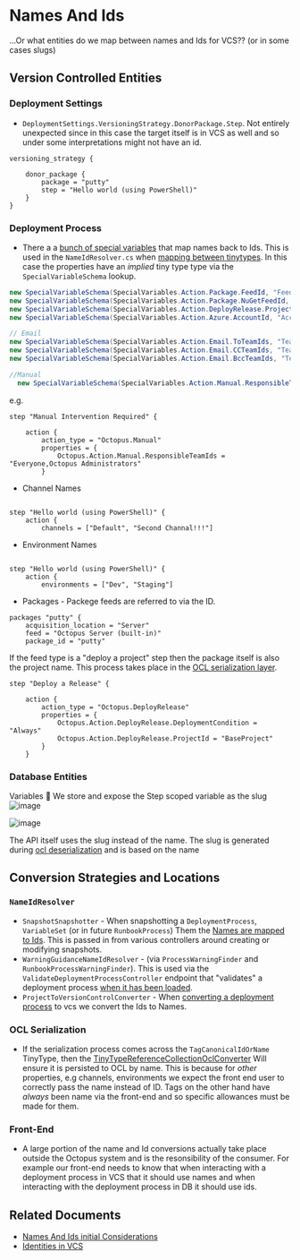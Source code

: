 # Names And Ids
...Or what entities do we map between names and Ids for VCS?? (or in some cases slugs)


## Version Controlled Entities

### Deployment Settings
* `DeploymentSettings.VersioningStrategy.DonorPackage.Step`. Not entirely unexpected since in this case the target itself is in VCS as well and so under some interpretations might not have an id.

```hcl
versioning_strategy {

    donor_package {
        package = "putty"
        step = "Hello world (using PowerShell)"
    }
}
```


### Deployment Process
* There a a [bunch of special variables](https://github.com/OctopusDeploy/OctopusDeploy/blob/master/source/Octopus.Core/Features/DeploymentProcesses/SpecialVariableSchema.cs#L13) that map names back to Ids. This is used in the `NameIdResolver.cs` when [mapping between tinytypes](https://github.com/OctopusDeploy/OctopusDeploy/blob/master/source/Octopus.Core/Features/DeploymentProcesses/NameIdResolver.cs#L157). In this case the properties have an _implied_ tiny type type via the `SpecialVariableSchema` lookup.
```c#
new SpecialVariableSchema(SpecialVariables.Action.Package.FeedId, "Feed", typeof(FeedIdOrName), SpecialVariableType.String),
new SpecialVariableSchema(SpecialVariables.Action.Package.NuGetFeedId, "Feed", typeof(FeedIdOrName), SpecialVariableType.String),
new SpecialVariableSchema(SpecialVariables.Action.DeployRelease.ProjectId, "Project", typeof(ProjectIdOrName), SpecialVariableType.String),
new SpecialVariableSchema(SpecialVariables.Action.Azure.AccountId, "Account", typeof(AccountIdOrName), SpecialVariableType.String),

// Email
new SpecialVariableSchema(SpecialVariables.Action.Email.ToTeamIds, "Team", typeof(TeamIdOrName), SpecialVariableType.CsvString),
new SpecialVariableSchema(SpecialVariables.Action.Email.CCTeamIds, "Team", typeof(TeamIdOrName), SpecialVariableType.CsvString),
new SpecialVariableSchema(SpecialVariables.Action.Email.BccTeamIds, "Team", typeof(TeamIdOrName), SpecialVariableType.CsvString),

//Manual
  new SpecialVariableSchema(SpecialVariables.Action.Manual.ResponsibleTeamIds, "Team", typeof(TeamIdOrName), SpecialVariableType.CsvString),
```
e.g.
```hcl
step "Manual Intervention Required" {

    action {
        action_type = "Octopus.Manual"
        properties = {
            Octopus.Action.Manual.ResponsibleTeamIds = "Everyone,Octopus Administrators"
        }
```


* Channel Names
```hcl

step "Hello world (using PowerShell)" {
    action {
        channels = ["Default", "Second Channal!!!"]
```

* Environment Names
```hcl

step "Hello world (using PowerShell)" {
    action {
        environments = ["Dev", "Staging"]
```
        

* Packages - Packege feeds are referred to via the ID.
```hcl
packages "putty" {
    acquisition_location = "Server"
    feed = "Octopus Server (built-in)"
    package_id = "putty"
```

If the feed type is a "deploy a project" step then the package itself is also the project name. This process takes place in the [OCL serialization layer](https://github.com/OctopusDeploy/OctopusDeploy/blob/e641389b25df8c8c6c684149426eb82167075b26/source/Octopus.Core/Serialization/Ocl/OclConverters/DeploymentActionOclConverter.cs#L161).
```hcl
step "Deploy a Release" {

    action {
        action_type = "Octopus.DeployRelease"
        properties = {
            Octopus.Action.DeployRelease.DeploymentCondition = "Always"
            Octopus.Action.DeployRelease.ProjectId = "BaseProject"
        }
    }
```

### Database Entities
Variables
🐌 We store and expose the Step scoped variable as the slug
![image](https://user-images.githubusercontent.com/1830666/135007500-d33827af-eb5b-4d7b-ac7a-a293d4ec54c0.png)

![image](https://user-images.githubusercontent.com/1830666/135007590-80db8656-ef05-4288-b45e-48db9651bcbe.png)

The API itself uses the slug instead of the name. The slug is generated during [ocl deserialization](https://github.com/OctopusDeploy/OctopusDeploy/blob/e641389b25df8c8c6c684149426eb82167075b26/source/Octopus.Core/Serialization/Ocl/OclConverters/DeploymentActionOclConverter.cs#L171) and is based on the name

## Conversion Strategies and Locations

### `NameIdResolver`
* `SnapshotSnapshotter` - When snapshotting a `DeploymentProcess`, `VariableSet` (or in future `RunbookProcess`) Them the [Names are mapped to Ids](https://github.com/OctopusDeploy/OctopusDeploy/blob/c6b4737add2dc8e740e8f658122d6e3263744f82/source/Octopus.Core/Features/SnapshotSnapshotter.cs#L141). This is passed in from various controllers around creating or modifying snapshots.
* `WarningGuidanceNameIdResolver` - (via `ProcessWarningFinder` and `RunbookProcessWarningFinder`). This is used via the `ValidateDeploymentProcessController` endpoint that "validates" a deployment process [when it has been loaded](https://github.com/OctopusDeploy/OctopusDeploy/blob/27651b587bcb62455fe4f47e46368a77af0edd26/newportal/app/areas/projects/components/Process/ProcessStepsLayout.tsx#L259).
* `ProjectToVersionControlConverter` - When [converting a deployment process](https://github.com/OctopusDeploy/OctopusDeploy/blob/a033f6b5703f1aed50fa69131fa7eed2cef50747/source/Octopus.Server/Web/Api/Actions/Projects/ProjectToVersionControlConverter.cs#L170) to vcs we convert the Ids to Names.

### OCL Serialization
* If the serialization process comes across the `TagCanonicalIdOrName` TinyType, then the [TinyTypeReferenceCollectionOclConverter](https://github.com/OctopusDeploy/OctopusDeploy/blob/ef55c3172b84a4d46a2dc6c2a5959e295275afed/source/Octopus.Core/Serialization/Ocl/OclConverters/TinyTypeReferenceCollectionOclConverter.cs#L21) Will ensure it is persisted to OCL by name. This is because for _other_ properties, e.g channels, environments we expect the front end user to correctly pass the name instead of ID. Tags on the other hand have _always_ been name via the front-end and so specific allowances must be made for them.

### Front-End
* A large portion of the name and Id conversions actually take place outside the Octopus system and is the resonsibility of the consumer. For example our front-end needs to know that when interacting with a deployment process in VCS that it should use names and when interacting with the deployment process in DB it should use ids.

## Related Documents
* [Names And Ids initial Considerations](https://github.com/OctopusDeploy/Architecture/blob/main/OctopusServer/ConfigAsCode/NamesOrIds.md)
* [Identities in VCS](https://docs.google.com/document/d/1dhfM6YFDJ2X_Oqg9ozMb4M9kp0CO2X2hYMESTBONJPk/edit)
